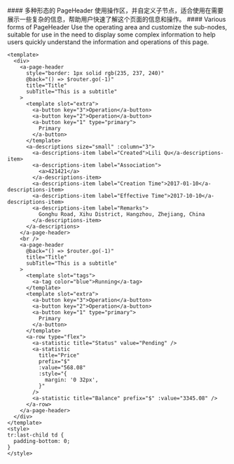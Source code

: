 <cn>
#### 多种形态的 PageHeader
使用操作区，并自定义子节点，适合使用在需要展示一些复杂的信息，帮助用户快速了解这个页面的信息和操作。
</cn>

<us>
#### Various forms of PageHeader
Use the operating area and customize the sub-nodes, suitable for use in the need to display some complex information to help users quickly understand the information and operations of this page.
</us>

```tpl
<template>
  <div>
    <a-page-header
      style="border: 1px solid rgb(235, 237, 240)"
      @back="() => $router.go(-1)"
      title="Title"
      subTitle="This is a subtitle"
    >
      <template slot="extra">
        <a-button key="3">Operation</a-button>
        <a-button key="2">Operation</a-button>
        <a-button key="1" type="primary">
          Primary
        </a-button>
      </template>
      <a-descriptions size="small" :column="3">
        <a-descriptions-item label="Created">Lili Qu</a-descriptions-item>
        <a-descriptions-item label="Association">
          <a>421421</a>
        </a-descriptions-item>
        <a-descriptions-item label="Creation Time">2017-01-10</a-descriptions-item>
        <a-descriptions-item label="Effective Time">2017-10-10</a-descriptions-item>
        <a-descriptions-item label="Remarks">
          Gonghu Road, Xihu District, Hangzhou, Zhejiang, China
        </a-descriptions-item>
      </a-descriptions>
    </a-page-header>
    <br />
    <a-page-header
      @back="() => $router.go(-1)"
      title="Title"
      subTitle="This is a subtitle"
    >
      <template slot="tags">
        <a-tag color="blue">Running</a-tag>
      </template>
      <template slot="extra">
        <a-button key="3">Operation</a-button>
        <a-button key="2">Operation</a-button>
        <a-button key="1" type="primary">
          Primary
        </a-button>
      </template>
      <a-row type="flex">
        <a-statistic title="Status" value="Pending" />
        <a-statistic
          title="Price"
          prefix="$"
          :value="568.08"
          :style="{
            margin: '0 32px',
          }"
        />
        <a-statistic title="Balance" prefix="$" :value="3345.08" />
      </a-row>
    </a-page-header>
  </div>
</template>
<style>
tr:last-child td {
  padding-bottom: 0;
}
</style>
```
